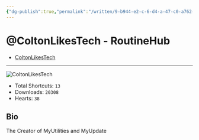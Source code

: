 ```yaml
---
{"dg-publish":true,"permalink":"/written/9-b944-e2-c-6-d4-a-47-c0-a762-0-e06-bf-3-bf-6-c2/","dgHomeLink":true,"dgPassFrontmatter":false}
---
```


# @ColtonLikesTech - RoutineHub

- [ColtonLikesTech](https://routinehub.co/user/ColtonLikesTech)

---

![ColtonLikesTech](https://s3.us-west-002.backblazeb2.com/routinehub/media/user/10512/ec1878441f9a5de560f1ac728a407994.jpeg?X-Amz-Algorithm=AWS4-HMAC-SHA256&X-Amz-Credential=002cdd049d57e390000000007%2F20220721%2Fus-west-002%2Fs3%2Faws4_request&X-Amz-Date=20220721T201733Z&X-Amz-Expires=3600&X-Amz-SignedHeaders=host&X-Amz-Signature=c34711990e41118a82f888c3fd5c5175062b44975d021d837134c02a1416f199)

- Total Shortcuts: `13`
- Downloads: `20308`
- Hearts: `38`

## Bio
The Creator of MyUtilities and MyUpdate

